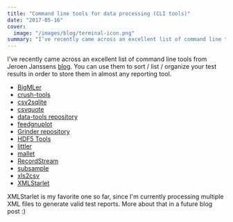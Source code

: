 ```yaml
---
title: "Command line tools for data processing (CLI tools)"
date: "2017-05-16"
cover:
  image: "/images/blog/terminal-icon.png"
summary: "I’ve recently came across an excellent list of command line tools from Jeroen Janssens blog. You can use them to sort / list / organize your test results in order to store them in almost any reporting tool."
---
```


I've recently came across an excellent list of command line tools from Jeroen Janssens [blog](http://jeroenjanssens.com/2013/09/19/seven-command-line-tools-for-data-science.html). You can use them to sort / list / organize your test results in order to store them in almost any reporting tool.

- [BigMLer](http://bigmler.readthedocs.org/en/latest/)
- [crush-tools](https://code.google.com/p/crush-tools/)
- [csv2sqlite](https://github.com/dergachev/csv2sqlite)
- [csvquote](https://github.com/dbro/csvquote)
- [data-tools repository](https://github.com/clarkgrubb/data-tools)
- [feedgnuplot](https://github.com/dkogan/feedgnuplot)
- [Grinder repository](https://github.com/cgutteridge/Grinder/tree/master/bin)
- [HDF5 Tools](http://www.hdfgroup.org/HDF5/doc/RM/Tools.html)
- [littler](http://code.google.com/p/littler/)
- [mallet](http://gibrown.wordpress.com/2013/01/26/unix-bi-grams-tri-grams-and-topic-modeling/)
- [RecordStream](https://github.com/benbernard/RecordStream)
- [subsample](https://github.com/paulgb/subsample)
- [xls2csv](http://search.cpan.org/%7Eken/xls2csv-1.07/script/xls2csv)
- [XMLStarlet](http://xmlstar.sourceforge.net/)

XMLStarlet is my favorite one so far, since I'm currently processing multiple XML files to generate valid test reports. More about that in a future blog post :)
